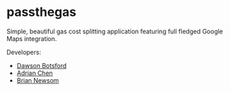 passthegas
==========
Simple, beautiful gas cost splitting application featuring full fledged Google Maps integration.

Developers: 
* [Dawson Botsford](https://github.com/dawsonbotsford) 
* [Adrian Chen](https://github.com/adrian-chen)
* [Brian Newsom](https://github.com/BrianNewsom)
